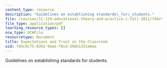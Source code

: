 ```yaml
---
content_type: resource
description: "Guidelines on establishing standards\_for\_students."
file: /courses/11-129-educational-theory-and-practice-i-fall-2011/7d4c9cf583929aaef8cd59bb1331a6ea_MIT11_129F11_expect.pdf
file_type: application/pdf
learning_resource_types: []
ocw_type: OCWFile
resourcetype: Document
title: Expectations and Trust in the Classroom
uid: 7d4c9cf5-8392-9aae-f8cd-59bb1331a6ea
---
```

Guidelines on establishing standards for students.

